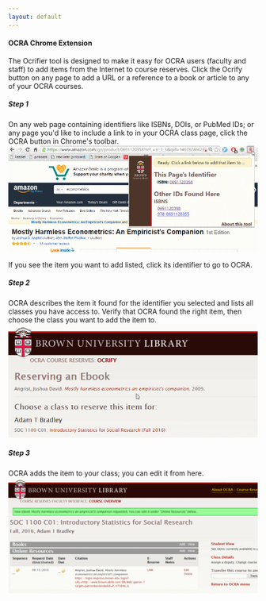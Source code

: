 ```yaml
---
layout: default
---
```

#### OCRA Chrome Extension

The Ocrifier tool is designed to make it easy for OCRA users (faculty and staff) to add items from the Internet to course reserves. Click the Ocrify button on any page to add a URL or a reference to a book or article to any of your OCRA courses.

##### Step 1

On any web page containing identifiers like ISBNs, DOIs, or PubMed IDs; or any page you'd like to include a link to in your OCRA class page, click the OCRA button in Chrome's toolbar.  
![Step 1: displaying a list of importable items](img/step1.png)

If you see the item you want to add listed, click its identifier to go to OCRA.

##### Step 2

OCRA describes the item it found for the identifier you selected and lists all classes you have access to.  Verify that OCRA found the right item, then choose the class you want to add the item to.  
![](img/step2.png)

##### Step 3

OCRA adds the item to your class; you can edit it from here.  
![](img/step3.png)